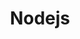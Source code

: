 ---
layout: list
title: Nodejs
slug: nodejs
type: category
menu: true
permalink: /nodejs/
order: 4
---